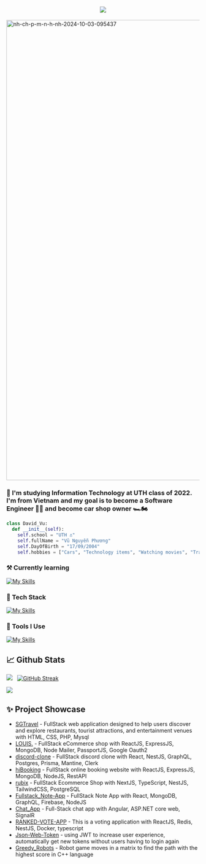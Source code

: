 <h1 align="center">
    <img src="https://readme-typing-svg.herokuapp.com/?font=Righteous&size=35&center=true&vCenter=true&width=900&height=70&duration=5000&lines=👋+Hi+my+name+is+Phuong,+I'm+a+Full+Stack+Developer!;" />
</h1>
<a href="https://ibb.co/ydVb2Pm"><img src="https://i.ibb.co/WGsYC5N/nh-ch-p-m-n-h-nh-2024-10-03-095437.png" alt="nh-ch-p-m-n-h-nh-2024-10-03-095437" border="0" width="1200px" align="center"></a>

<h3>👨 I'm studying Information Technology at UTH class of 2022. I'm from Vietnam and my goal is to become a Software Engineer 🧑‍💻 and become car shop owner 🏎️🏍️ </h3>
 
```python
class David_Vu:
  def __init__(self):
    self.school = "UTH ⚓"
    self.fullName = "Vũ Nguyễn Phương"
    self.DayOfBirth = "17/09/2004"
    self.hobbies = ["Cars", "Technology items", "Watching movies", "Traveling" ]
```
 
### ⚒  Currently learning</h1>
[![My Skills](https://skillicons.dev/icons?i=angular,go,rabbitmq,nestjs)](https://skillicons.dev)

### 🍉 Tech Stack    
[![My Skills](https://skillicons.dev/icons?i=php,react,next,angular,tailwindcss,materialui,styledcomponents,redux,html,css,js,cpp,ts,java,python,bootstrap,jquery,scss,express,nestjs,nodejs,graphql,apollo,arduino,go)](https://skillicons.dev)

###  🔨 Tools I Use
[![My Skills](https://skillicons.dev/icons?i=mysql,redis,postgres,mongodb,docker,npm,babel,vite,netlify,aws,figma,github,gitlab,git,firebase,cloudflare,gcp,githubactions,unity,jest,jenkins,nginx,ubuntu,anaconda)](https://skillicons.dev)

## 📈 Github Stats

<img src="https://github-readme-stats.vercel.app/api?username=vuphuong1794&theme=tokyonight&show_icons=true&count_private=true"> &nbsp; [![GitHub Streak](http://github-readme-streak-stats.herokuapp.com?user=vuphuong1794&theme=tokyonight&date_format=M%20j%5B%2C%20Y%5D)](https://git.io/streak-stats)

<img src="https://github-readme-stats.vercel.app/api/top-langs/?username=vuphuong1794&theme=tokyonight&layout=compact&langs_count=10">

## ✨ Project Showcase
* [SGTravel](https://github.com/vuphuong1794/SGTravel) - FullStack web application designed to help users discover and explore restaurants, tourist attractions, and entertainment venues with HTML, CSS, PHP, Mysql
* [LOUIS.](https://github.com/vuphuong1794/louis) - FullStack eCommerce shop with ReactJS, ExpressJS, MongoDB, Node Mailer, PassportJS, Google Oauth2
* [discord-clone](https://github.com/vuphuong1794/discord-clone) - FullStack discord clone with React, NestJS, GraphQL, Postgres, Prisma, Mantine, Clerk 
* [hiBooking](https://github.com/vuphuong1794/HiBooking) - FullStack online booking website with ReactJS, ExpressJS, MongoDB, NodeJS, RestAPI
* [rubix](https://github.com/vuphuong1794/rubix) - FullStack Ecommerce Shop with NextJS, TypeScript, NestJS, TailwindCSS, PostgreSQL
* [Fullstack_Note-App](https://github.com/vuphuong1794/Fullstack_Note-App) - FullStack Note App with React, MongoDB, GraphQL, Firebase, NodeJS
* [Chat_App](https://github.com/vuphuong1794/Chat_App) - Full-Stack chat app with Angular, ASP.NET core web, SignalR
* [RANKED-VOTE-APP](https://github.com/vuphuong1794/Ranked-choice-voting) - This is a voting application with ReactJS, Redis, NestJS, Docker, typescript
* [Json-Web-Token](https://github.com/vuphuong1794/Json-Web-Token) - using JWT to increase user experience, automatically get new tokens without users having to login again
* [Greedy_Robots](https://github.com/vuphuong1794/Greedy_Robots) - Robot game moves in a matrix to find the path with the highest score in C++ language
